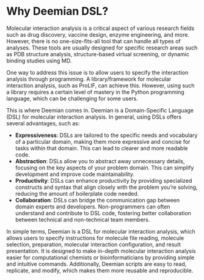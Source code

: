 # Why Deemian DSL?

Molecular interaction analysis is a critical aspect of various research fields such as drug discovery, vaccine design, enzyme engineering, and more.
However, there is no one-size-fits-all tool that can handle all types of analyses.
These tools are usually designed for specific research areas such as PDB structure analysis, structure-based virtual screening, or dynamic binding studies using MD.

One way to address this issue is to allow users to specify the interaction analysis through programming.
A library/framework for molecular interaction analysis, such as ProLIF, can achieve this.
However, using such a library requires a certain level of mastery in the Python programming language, which can be challenging for some users.

This is where Deemian comes in.
Deemian is a Domain-Specific Language (DSL) for molecular interaction analysis.
In general, using DSLs offers several advantages, such as:

- **Expressiveness**: DSLs are tailored to the specific needs and vocabulary of a particular domain, making them more expressive and concise for tasks within that domain. This can lead to clearer and more readable code.
- **Abstraction**: DSLs allow you to abstract away unnecessary details, focusing on the key aspects of your problem domain. This can simplify development and improve code maintainability.
- **Productivity**: DSLs can enhance productivity by providing specialized constructs and syntax that align closely with the problem you’re solving, reducing the amount of boilerplate code needed.
- **Collaboration**: DSLs can bridge the communication gap between domain experts and developers. Non-programmers can often understand and contribute to DSL code, fostering better collaboration between technical and non-technical team members.

In simple terms, Deemian is a DSL for molecular interaction analysis, which allows users to specify instructions for molecule file reading, molecule selection, preparation, molecular interaction configuration, and result presentation.
It is designed to make in-depth molecular interaction analysis easier for computational chemists or bioinformaticians by providing simple and intuitive commands.
Additionally, Deemian scripts are easy to read, replicate, and modify, which makes them more reusable and reproducible.
